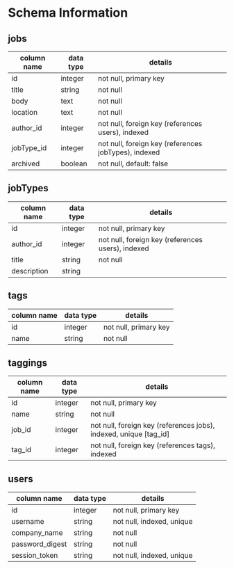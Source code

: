 # Schema Information

## jobs
column name | data type | details
------------|-----------|-----------------------
id          | integer   | not null, primary key
title       | string    | not null
body        | text      | not null
location    | text      | not null
author_id   | integer   | not null, foreign key (references users), indexed
jobType_id | integer   | not null, foreign key (references jobTypes), indexed
archived    | boolean   | not null, default: false

## jobTypes
column name | data type | details
------------|-----------|-----------------------
id          | integer   | not null, primary key
author_id   | integer   | not null, foreign key (references users), indexed
title       | string    | not null
description | string    |


## tags
column name | data type | details
------------|-----------|-----------------------
id          | integer   | not null, primary key
name        | string    | not null

## taggings
column name | data type | details
------------|-----------|-----------------------
id          | integer   | not null, primary key
name        | string    | not null
job_id     | integer   | not null, foreign key (references jobs), indexed, unique [tag_id]
tag_id      | integer   | not null, foreign key (references tags), indexed

## users
column name     | data type | details
----------------|-----------|-----------------------
id              | integer   | not null, primary key
username        | string    | not null, indexed, unique
company_name    | string    | not null
password_digest | string    | not null
session_token   | string    | not null, indexed, unique
